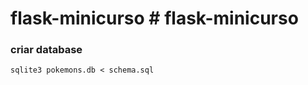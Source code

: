 # flask-minicurso # flask-minicurso


### criar database

    sqlite3 pokemons.db < schema.sql 
    